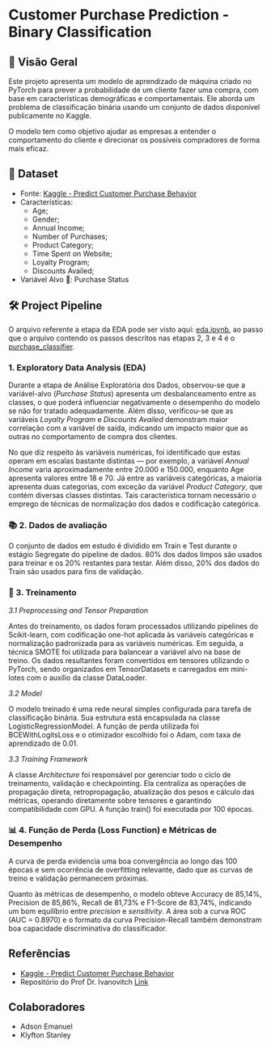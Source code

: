 # Customer Purchase Prediction - Binary Classification

## 📌 Visão Geral

Este projeto apresenta um modelo de aprendizado de máquina criado no PyTorch para prever a probabilidade de um cliente fazer uma compra, com base em características demográficas e comportamentais. Ele aborda um problema de classificação binária usando um conjunto de dados disponível publicamente no Kaggle.

O modelo tem como objetivo ajudar as empresas a entender o comportamento do cliente e direcionar os possíveis compradores de forma mais eficaz.

## 📂 Dataset
- Fonte: [Kaggle - Predict Customer Purchase Behavior](https://www.kaggle.com/datasets/rabieelkharoua/predict-customer-purchase-behavior-dataset/data)
- Características:
  - Age;
  - Gender;
  - Annual Income;
  - Number of Purchases;
  - Product Category;
  - Time Spent on Website;
  - Loyalty Program;
  - Discounts Availed;
- Variável Alvo 🎯: Purchase Status

## 🛠️ Project Pipeline

O arquivo referente a etapa da EDA pode ser visto aqui: [eda.ipynb](https://github.com/AdEmanuel/PPGEEC2318/blob/main/Customer%20Purchase%20Behavior%20Prediction/eda.ipynb), ao passo que o arquivo 
contendo os passos descritos nas etapas 2, 3 e 4 é o [purchase_classifier](https://github.com/AdEmanuel/PPGEEC2318/blob/main/Customer%20Purchase%20Behavior%20Prediction/purchase_classifier.ipynb).

### 1. Exploratory Data Analysis (EDA)
Durante a etapa de Análise Exploratória dos Dados, observou-se que a variável-alvo (_Purchase Status_) apresenta um desbalanceamento entre as classes, o que poderá influenciar negativamente o desempenho do modelo se não for tratado adequadamente. Além disso, verificou-se que as variáveis _Loyalty Program_ e _Discounts Availed_ demonstram maior correlação com a variável de saída, indicando um impacto maior que as outras no comportamento de compra dos clientes.

No que diz respeito às variáveis numéricas, foi identificado que estas operam em escalas bastante distintas — por exemplo, a variável _Annual Income_ varia aproximadamente entre 20.000 e 150.000, enquanto Age apresenta valores entre 18 e 70. Já entre as variáveis categóricas, a maioria apresenta duas categorias, com exceção da variável _Product Category_, que contém diversas classes distintas. Tais característica tornam necessário o emprego de técnicas de normalização dos dados e codificação categórica.

### 📚 2. Dados de avaliação

O conjunto de dados em estudo é dividido em Train e Test durante o estágio Segregate do pipeline de dados. 80% dos dados limpos são usados para treinar e os 20% restantes para testar. Além disso, 20% dos dados do Train são usados para fins de validação.

### 💪 3. Treinamento

*3.1 Preprocessing and Tensor Preparation*

Antes do treinamento, os dados foram processados utilizando pipelines do Scikit-learn, com codificação one-hot aplicada às variáveis categóricas e normalização padronizada para as variáveis numéricas. Em seguida, a técnica SMOTE foi utilizada para balancear a variável alvo na base de treino. Os dados resultantes foram convertidos em tensores utilizando o PyTorch, sendo organizados em TensorDatasets e carregados em mini-lotes com o auxílio da classe DataLoader.

*3.2 Model*

O modelo treinado é uma rede neural simples configurada para tarefa de classificação binária. Sua estrutura está encapsulada na classe LogisticRegressionModel. A função de perda utilizada foi BCEWithLogitsLoss e o otimizador escolhido foi o Adam, com taxa de aprendizado de 0.01.

*3.3 Training Framework*

A classe _Architecture_ foi responsável por gerenciar todo o ciclo de treinamento, validação e checkpointing. Ela centraliza as operações de propagação direta, retropropagação, atualização dos pesos e cálculo das métricas, operando diretamente sobre tensores e garantindo compatibilidade com GPU. A função train() foi executada por 100 épocas.

### 📊 4. Função de Perda (Loss Function) e Métricas de Desempenho

A curva de perda evidencia uma boa convergência ao longo das 100 épocas e sem ocorrência de overfitting relevante, dado que as curvas de treino e validação permanecem próximas.

Quanto às métricas de desempenho, o modelo obteve Accuracy de 85,14%, Precision de 85,86%, Recall de 81,73% e F1-Score de 83,74%, indicando um bom equilíbrio entre _precision_ e _sensitivity_. A área sob a curva ROC (AUC = 0.8970) e o formato da curva Precision-Recall também demonstram boa capacidade discriminativa do classificador.

## Referências

- [Kaggle - Predict Customer Purchase Behavior](https://www.kaggle.com/datasets/rabieelkharoua/predict-customer-purchase-behavior-dataset/data)
- Repositório do Prof Dr. Ivanovitch [Link](https://github.com/ivanovitchm/PPGEEC2318)

## Colaboradores
- Adson Emanuel
- Klyfton Stanley


